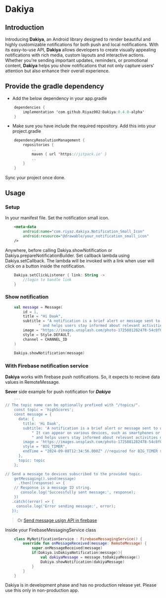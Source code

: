 
# Dakiya
## Introduction
Introducing **Dakiya**, an Android library designed to render beautiful and highly customizable notifications for both push and local notifications. With its easy-to-use API, **Dakiya** allows developers to create visually appealing notifications with rich media, custom layouts and interactive actions. Whether you're sending important updates, reminders, or promotional content, **Dakiya** helps you show notifications that not only capture users' attention but also enhance their overall experience.

## Provide the gradle dependency

- Add the below dependency in your app.gradle
```kotlin
    dependencies {
        implementation 'com.github.Riyaz002:Dakiya:0.4.0-alpha'
    }
```
- Make sure you have include the required repository.  Add this into your project.gradle
```kotlin
    dependencyResolutionManagement {
		repositories {
            ..
			maven { url 'https://jitpack.io' }
            ..
		}
    }
```
Sync your project once done.

## Usage
### Setup
In your manifest file. Set the notification small icon.
```xml
	<meta-data 
		android:name="com.riyaz.dakiya.Notification_Small_Icon"
		android:resource="@drawable/your_notification_small_icon"
	/>
```

Anywhere, before calling Dakiya.showNotification or Dakiya.prepareNotificationBuilder. Set callback lambda using Dakiya.setCallback. The lambda will be invoked with a link when user will click on a button inside the notification.
```kotlin
	Dakiya.setClickListener { link: String ->
	    //login to handle link
    }
```


### Show notification
```kotlin
    val message = Message(  
        id = 1,  
        title = "Hi Daak",  
		subtitle = "A notification is a brief alert or message sent to users to inform them of updates, reminders, or important events." +  
	           " and helps users stay informed about relevant activities or changes without needing to constantly check the application or service manually.",  
		image = "https://images.unsplash.com/photo-1725881282478-54c8f001e0a0?q=80&w=1858&auto=format&fit=crop&ixlib=rb-4.0.3&ixid=M3wxMjA3fDB8MHxwaG90by1wYWdlfHx8fGVufDB8fHx8fA%3D%3D",  
		style = Style.DEFAULT,
		channel = CHANNEL_ID
	)
	
    Dakiya.showNotification(message)	
```

### With Firebase notification service
**Dakiya** works with firebase push notifications. So, it expects to recieve data values in RemoteMessage.

**Sever** side example for push notification for ***Dakiya***

```js
	```
// The topic name can be optionally prefixed with "/topics/".
    const topic = 'highScores';
    const message = {
      data: {
        title: 'Hi Daak',
        subtitle: 'A notification is a brief alert or message sent to users to inform them of updates, reminders, or important events' +  
            " It can appear on various devices, such as smartphones or computers," +  
            " and helps users stay informed about relevant activities or changes without needing to constantly check the application or service manually.",
		image = 'https://images.unsplash.com/photo-1725881282478-54c8f001e0a0?q=80&w=1858&auto=format&fit=crop&ixlib=rb-4.0.3&ixid=M3wxMjA3fDB8MHxwaG90by1wYWdlfHx8fGVufDB8fHx8fA%3D%3D',
		style = "BIG_TIMER",
		endTime = "2024-09-08T12:34:56.000Z" //required for BIG_TIMER style
      },
      topic: topic
    };

// Send a message to devices subscribed to the provided topic.
    getMessaging().send(message)
      .then((response) => {
    // Response is a message ID string.
       console.log('Successfully sent message:', response);
    })
   .catch((error) => {
     console.log('Error sending message:', error);
   });
```
> Or [Send message usign API in firebase](https://firebase.google.com/docs/cloud-messaging/migrate-v1)

Inside your FirebaseMessagingService class
```kotlin
    class MyNotificationService : FirebaseMessagingService() {  
        override fun onMessageReceived(message: RemoteMessage) {  
            super.onMessageReceived(message)
            if(Dakiya.isDakiyaNotification(message)){
		        val dakiyaMessage = message.toDakiyaMessage()
		        Dakiya.showNotification(dakiyaMessage)
            }
        }
    }
```

Dakiya is in development phase and has no production release yet. Please use this only in non-production app.

